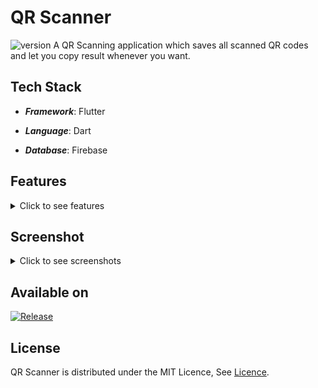 # QR Scanner

![version](https://img.shields.io/badge/version-1.0.4-blue)
A QR Scanning application which saves all scanned QR codes and let you copy result whenever you want.

## Tech Stack

- ***Framework***: Flutter

- ***Language***: Dart

- ***Database***: Firebase

## Features

<details>
<summary>Click to see features</summary>

</br>

- [x] Login/Signup
  - [x] Email validation
  - [x] Password should be between 6 to 15 character
- [x] Forgot Password feature
  - [x] You will recieve email for resetting password
  - [x] Link gets expire
- [x] Email verification
  - [x] Email verification link sends when you register
  - [x] At login time it checks if email is verified then it let login user
  - [x] Rate limit if user do many times
- [x] QR code scan
  - [x] Beep sound when QR gets scanned
  - [x] Vibration when QR gets scanned
  - [x] Flash light turn ON/OFF
  - [x] Check if the QR is previous scanned
- [x] QR data at homepage
  - [x] Saves scanned result into database
  - [x] Can copy scanned result by swiping right
  - [x] Can delete scanned result by swiping left
- [x] Profile feature
  - [x] Can set profile picture
  - [x] Supports photo from gallary
  - [x] Supports photo from direct camera
  - [x] Can set name
  - [x] Can set mobile number
  - [x] Can change password
- [x] Setting menu
  - [x] Can set if user wants beep sound at QR scan
  - [x] Can set if user wants vibration at QR scan
  - [x] Privacy policy
  - [x] Version information
- [x] Logout

</details>

## Screenshot

<details>
<summary>Click to see screenshots</summary>

</br>

<img src="./docs/screenshots/login_empty.png" height="512em" alt="Login" /><img src="./docs/screenshots/signup_empty.png" height="512em" alt="Signup"/><img src="./docs/screenshots/forgot_password_empty.png" height="512em" alt="Forgot Password"/><img src="./docs/screenshots/verify_email.png" height="512em" alt="Verify Email"/><img src="./docs/screenshots/menubar.png" height="512em" alt="Menu"/><img src="./docs/screenshots/profile.png" height="512em" alt="Profile"/><img src="./docs/screenshots/profile_choose.png" height="512em" alt="Profile Choose"/><img src="./docs/screenshots/camera_permisson.png" height="512em" alt="Camera Permission"/><img src="./docs/screenshots/profile_update.png" height="512em" alt="Profile Update"/><img src="./docs/screenshots/updated_profile.png" height="512em" alt="Updated Profile"/><img src="./docs/screenshots/change_password.png" height="512em" alt="Change Password"/><img src="./docs/screenshots/password_changed.png" height="512em" alt="Password Changed"/><img src="./docs/screenshots/setting.png" height="512em" alt="Setting"/><img src="./docs/screenshots/privacy_policy.png" height="512em" alt="Privacy Policy"/><img src="./docs/screenshots/version.png" height="512em" alt="Version"/><img src="./docs/screenshots/qr_scanning.png" height="512em" alt="QR Scanning"/><img src="./docs/screenshots/copy_swipe.gif" height="512em" alt="Copy Result"/><img src="./docs/screenshots/delete_swipe.gif" height="512em" alt="Delete Result"/>

</details>

## Available on
[![Release](https://img.shields.io/badge/release-1.0.4-blue)](https://github.com/rugvedkoshiya/QR-Scanner/releases)

## License

QR Scanner is distributed under the MIT Licence, See [Licence](LICENCE).